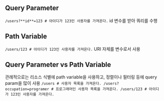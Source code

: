 ## **Query Parameter**
`/users?**id**=123 # 아이디가 123인 사용자를 가져온다.`
id 변수를 받아 쿼리를 수행

## **Path Variable**
`/users/123 # 아이디가 123인 사용자를 가져온다.`
URI 자체를 변수로서 사용

## **Query Parameter vs Path Variable**
관례적으로는 리소스 식별에 path variable을 사용하고, 정렬이나 필터링 등에 query param을 많이 사용
`/users # 사용자 목록을 가져온다. /users?occupation=programer # 프로그래머인 사용자 목록을 가져온다. /users/123 # 아이디가 123인 사용자를 가져온다.`